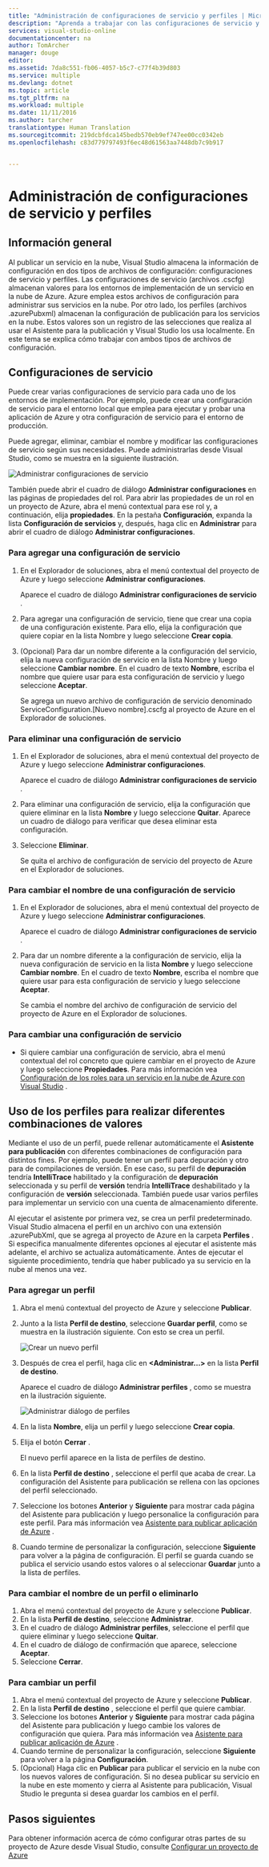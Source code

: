```yaml
---
title: "Administración de configuraciones de servicio y perfiles | Microsoft Docs"
description: "Aprenda a trabajar con las configuraciones de servicio y los archivos de configuración de perfiles que almacenan la configuración de los entornos de implementación y la configuración de publicación para los servicios en la nube."
services: visual-studio-online
documentationcenter: na
author: TomArcher
manager: douge
editor: 
ms.assetid: 7da8c551-fb06-4057-b5c7-c77f4b39d803
ms.service: multiple
ms.devlang: dotnet
ms.topic: article
ms.tgt_pltfrm: na
ms.workload: multiple
ms.date: 11/11/2016
ms.author: tarcher
translationtype: Human Translation
ms.sourcegitcommit: 219dcbfdca145bedb570eb9ef747ee00cc0342eb
ms.openlocfilehash: c83d779797493f6ec48d61563aa7448db7c9b917


---
```

# <a name="how-to-manage-service-configurations-and-profiles"></a>Administración de configuraciones de servicio y perfiles
## <a name="overview"></a>Información general
Al publicar un servicio en la nube, Visual Studio almacena la información de configuración en dos tipos de archivos de configuración: configuraciones de servicio y perfiles. Las configuraciones de servicio (archivos .cscfg) almacenan valores para los entornos de implementación de un servicio en la nube de Azure. Azure emplea estos archivos de configuración para administrar sus servicios en la nube. Por otro lado, los perfiles (archivos .azurePubxml) almacenan la configuración de publicación para los servicios en la nube. Estos valores son un registro de las selecciones que realiza al usar el Asistente para la publicación y Visual Studio los usa localmente. En este tema se explica cómo trabajar con ambos tipos de archivos de configuración.

## <a name="service-configurations"></a>Configuraciones de servicio
Puede crear varias configuraciones de servicio para cada uno de los entornos de implementación. Por ejemplo, puede crear una configuración de servicio para el entorno local que emplea para ejecutar y probar una aplicación de Azure y otra configuración de servicio para el entorno de producción.

Puede agregar, eliminar, cambiar el nombre y modificar las configuraciones de servicio según sus necesidades. Puede administrarlas desde Visual Studio, como se muestra en la siguiente ilustración.

![Administrar configuraciones de servicio](./media/vs-azure-tools-service-configurations-and-profiles-how-to-manage/manage-service-config.png)

También puede abrir el cuadro de diálogo **Administrar configuraciones** en las páginas de propiedades del rol. Para abrir las propiedades de un rol en un proyecto de Azure, abra el menú contextual para ese rol y, a continuación, elija **propiedades**. En la pestaña **Configuración**, expanda la lista **Configuración de servicios** y, después, haga clic en **Administrar** para abrir el cuadro de diálogo **Administrar configuraciones**.

### <a name="to-add-a-service-configuration"></a>Para agregar una configuración de servicio
1. En el Explorador de soluciones, abra el menú contextual del proyecto de Azure y luego seleccione **Administrar configuraciones**.
   
    Aparece el cuadro de diálogo **Administrar configuraciones de servicio** .
2. Para agregar una configuración de servicio, tiene que crear una copia de una configuración existente. Para ello, elija la configuración que quiere copiar en la lista Nombre y luego seleccione **Crear copia**.
3. (Opcional) Para dar un nombre diferente a la configuración del servicio, elija la nueva configuración de servicio en la lista Nombre y luego seleccione **Cambiar nombre**. En el cuadro de texto **Nombre**, escriba el nombre que quiere usar para esta configuración de servicio y luego seleccione **Aceptar**.
   
    Se agrega un nuevo archivo de configuración de servicio denominado ServiceConfiguration.[Nuevo nombre].cscfg al proyecto de Azure en el Explorador de soluciones.

### <a name="to-delete-a-service-configuration"></a>Para eliminar una configuración de servicio
1. En el Explorador de soluciones, abra el menú contextual del proyecto de Azure y luego seleccione **Administrar configuraciones**.
   
    Aparece el cuadro de diálogo **Administrar configuraciones de servicio** .
2. Para eliminar una configuración de servicio, elija la configuración que quiere eliminar en la lista **Nombre** y luego seleccione **Quitar**. Aparece un cuadro de diálogo para verificar que desea eliminar esta configuración.
3. Seleccione **Eliminar**.
   
     Se quita el archivo de configuración de servicio del proyecto de Azure en el Explorador de soluciones.

### <a name="to-rename-a-service-configuration"></a>Para cambiar el nombre de una configuración de servicio
1. En el Explorador de soluciones, abra el menú contextual del proyecto de Azure y luego seleccione **Administrar configuraciones**.
   
    Aparece el cuadro de diálogo **Administrar configuraciones de servicio** .
2. Para dar un nombre diferente a la configuración de servicio, elija la nueva configuración de servicio en la lista **Nombre** y luego seleccione **Cambiar nombre**. En el cuadro de texto **Nombre**, escriba el nombre que quiere usar para esta configuración de servicio y luego seleccione **Aceptar**.
   
    Se cambia el nombre del archivo de configuración de servicio del proyecto de Azure en el Explorador de soluciones.

### <a name="to-change-a-service-configuration"></a>Para cambiar una configuración de servicio
* Si quiere cambiar una configuración de servicio, abra el menú contextual del rol concreto que quiere cambiar en el proyecto de Azure y luego seleccione **Propiedades**. Para más información vea [Configuración de los roles para un servicio en la nube de Azure con Visual Studio](https://msdn.microsoft.com/library/azure/hh369931.aspx) .

## <a name="make-different-setting-combinations-by-using-profiles"></a>Uso de los perfiles para realizar diferentes combinaciones de valores
Mediante el uso de un perfil, puede rellenar automáticamente el **Asistente para publicación** con diferentes combinaciones de configuración para distintos fines. Por ejemplo, puede tener un perfil para depuración y otro para de compilaciones de versión. En ese caso, su perfil de **depuración** tendría **IntelliTrace** habilitado y la configuración de **depuración** seleccionada y su perfil de **versión** tendría **IntelliTrace** deshabilitado y la configuración de **versión** seleccionada. También puede usar varios perfiles para implementar un servicio con una cuenta de almacenamiento diferente.

Al ejecutar el asistente por primera vez, se crea un perfil predeterminado. Visual Studio almacena el perfil en un archivo con una extensión .azurePubXml, que se agrega al proyecto de Azure en la carpeta **Perfiles** . Si especifica manualmente diferentes opciones al ejecutar el asistente más adelante, el archivo se actualiza automáticamente. Antes de ejecutar el siguiente procedimiento, tendría que haber publicado ya su servicio en la nube al menos una vez.

### <a name="to-add-a-profile"></a>Para agregar un perfil
1. Abra el menú contextual del proyecto de Azure y seleccione **Publicar**.
2. Junto a la lista **Perfil de destino**, seleccione **Guardar perfil**, como se muestra en la ilustración siguiente. Con esto se crea un perfil.
   
    ![Crear un nuevo perfil](./media/vs-azure-tools-service-configurations-and-profiles-how-to-manage/create-new-profile.png)
3. Después de crea el perfil, haga clic en **<Administrar...>** en la lista **Perfil de destino**.
   
    Aparece el cuadro de diálogo **Administrar perfiles** , como se muestra en la ilustración siguiente.
   
    ![Administrar diálogo de perfiles](./media/vs-azure-tools-service-configurations-and-profiles-how-to-manage/manage-profiles.png)
4. En la lista **Nombre**, elija un perfil y luego seleccione **Crear copia**.
5. Elija el botón **Cerrar** .
   
    El nuevo perfil aparece en la lista de perfiles de destino.
6. En la lista **Perfil de destino** , seleccione el perfil que acaba de crear. La configuración del Asistente para publicación se rellena con las opciones del perfil seleccionado.
7. Seleccione los botones **Anterior** y **Siguiente** para mostrar cada página del Asistente para publicación y luego personalice la configuración para este perfil. Para más información vea [Asistente para publicar aplicación de Azure](http://go.microsoft.com/fwlink/p/?LinkID=623085) .
8. Cuando termine de personalizar la configuración, seleccione **Siguiente** para volver a la página de configuración. El perfil se guarda cuando se publica el servicio usando estos valores o al seleccionar **Guardar** junto a la lista de perfiles.

### <a name="to-rename-or-delete-a-profile"></a>Para cambiar el nombre de un perfil o eliminarlo 
1. Abra el menú contextual del proyecto de Azure y seleccione **Publicar**.
2. En la lista **Perfil de destino**, seleccione **Administrar**.
3. En el cuadro de diálogo **Administrar perfiles**, seleccione el perfil que quiere eliminar y luego seleccione **Quitar**.
4. En el cuadro de diálogo de confirmación que aparece, seleccione **Aceptar**.
5. Seleccione **Cerrar**.

### <a name="to-change-a-profile"></a>Para cambiar un perfil
1. Abra el menú contextual del proyecto de Azure y seleccione **Publicar**.
2. En la lista **Perfil de destino** , seleccione el perfil que quiere cambiar.
3. Seleccione los botones **Anterior** y **Siguiente** para mostrar cada página del Asistente para publicación y luego cambie los valores de configuración que quiera. Para más información vea [Asistente para publicar aplicación de Azure](http://go.microsoft.com/fwlink/p/?LinkID=623085) .
4. Cuando termine de personalizar la configuración, seleccione **Siguiente** para volver a la página **Configuración**.
5. (Opcional) Haga clic en **Publicar** para publicar el servicio en la nube con los nuevos valores de configuración. Si no desea publicar su servicio en la nube en este momento y cierra al Asistente para publicación, Visual Studio le pregunta si desea guardar los cambios en el perfil.

## <a name="next-steps"></a>Pasos siguientes
Para obtener información acerca de cómo configurar otras partes de su proyecto de Azure desde Visual Studio, consulte [Configurar un proyecto de Azure](http://go.microsoft.com/fwlink/p/?LinkID=623075)




<!--HONumber=Nov16_HO3-->


